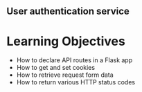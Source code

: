 ## User authentication service

# Learning Objectives

* How to declare API routes in a Flask app
* How to get and set cookies
* How to retrieve request form data
* How to return various HTTP status codes